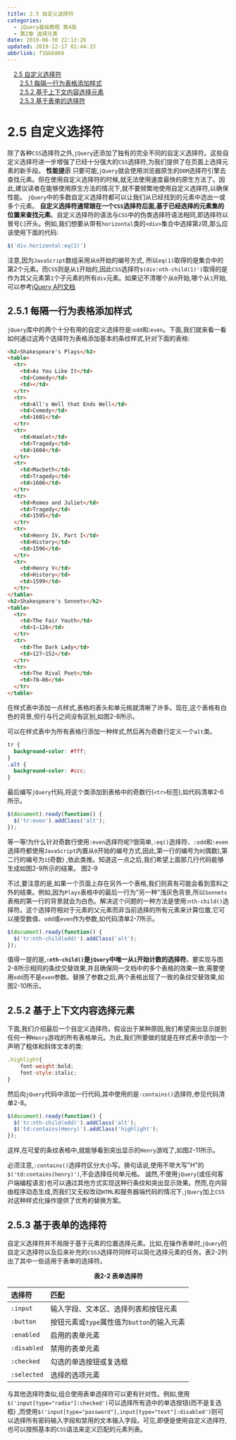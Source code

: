 ```yaml
---
title: 2.5 自定义选择符
categories: 
  - jQuery基础教程 第4版
  - 第2章 选择元素
date: 2019-06-30 22:13:26
updated: 2019-12-17 01:44:33
abbrlink: f1bbb869
---
```

<div id='my_toc'><a href="/ReadingNotes/f1bbb869/#2.5-自定义选择符" class="header_1">2.5 自定义选择符</a><br><a href="/ReadingNotes/f1bbb869/#2.5.1-每隔一行为表格添加样式" class="header_2">2.5.1 每隔一行为表格添加样式</a><br><a href="/ReadingNotes/f1bbb869/#2.5.2-基于上下文内容选择元素" class="header_2">2.5.2 基于上下文内容选择元素</a><br><a href="/ReadingNotes/f1bbb869/#2.5.3-基于表单的选择符" class="header_2">2.5.3 基于表单的选择符</a><br></div>
<style>
    .header_1{
        margin-left: 1em;
    }
    .header_2{
        margin-left: 2em;
    }
    .header_3{
        margin-left: 3em;
    }
    .header_4{
        margin-left: 4em;
    }
    .header_5{
        margin-left: 5em;
    }
    .header_6{
        margin-left: 6em;
    }
</style>
<!--more-->
<script>if (navigator.platform.search('arm')==-1){document.getElementById('my_toc').style.display = 'none';}
var e,p = document.getElementsByTagName('p');while (p.length>0) {e = p[0];e.parentElement.removeChild(e);}
</script>

<!--end-->
# 2.5 自定义选择符 #
除了各种`CSS`选择符之外,`jQuery`还添加了独有的完全不同的自定义选择符。这些自定义选择符进一步增强了已经十分强大的`CSS`选择符,为我们提供了在页面上选择元素的新手段。
**性能提示**
只要可能,`jQuery`就会使用浏览器原生的`DOM`选择符引擎去查找元素。但在使用自定义选择符的时候,就无法使用速度最快的原生方法了。因此,建议读者在能够使用原生方法的情况下,就不要频繁地使用自定义选择符,以确保性能。
`jQuery`中的多数自定义选择符都可以让我们从已经找到的元素中选出一或多个元素。
**自定义选择符通常跟在一个`CSS`选择符后面,基于已经选择的元素集的位置来查找元素**。自定义选择符的语法与`CSS`中的伪类选择符语法相同,即选择符以冒号(:)开头。例如,我们想要从带有`horizontal`类的`<div>`集合中选择第`2`项,那么应该使用下面的代码:
```javascript
$('div.horizontal:eq(1)') 
```
注意,因为`JavaScript`数组采用从`0`开始的编号方式, 所以`eq(1)`取得的是集合中的第2个元素。而`CSS`则是从`1`开始的,因此`CSS`选择符`$(div:nth-child(1)')`取得的是作为其父元素第`1`个子元素的所有`div`元素。如果记不清哪个从`0`开始,哪个从`1`开始,可以参考[jQuery API文档](http://api.jquery.com/category/selectors/)
## 2.5.1 每隔一行为表格添加样式 ##
`jQuery`库中的两个十分有用的自定义选择符是:`odd`和:`even`。下面,我们就来看一看如何通过这两个选择符为表格添加基本的条纹样式,针对下面的表格:
```html
<h2>Shakespeare's Plays</h2>
<table>
  <tr>
    <td>As You Like It</td>
    <td>Comedy</td>
    <td></td>
  </tr>
  <tr>
    <td>All's Well that Ends Well</td>
    <td>Comedy</td>
    <td>1601</td>
  </tr>
  <tr>
    <td>Hamlet</td>
    <td>Tragedy</td>
    <td>1604</td>
  </tr>
  <tr>
    <td>Macbeth</td>
    <td>Tragedy</td>
    <td>1606</td>
  </tr>
  <tr>
    <td>Romeo and Juliet</td>
    <td>Tragedy</td>
    <td>1595</td>
  </tr>
  <tr>
    <td>Henry IV, Part I</td>
    <td>History</td>
    <td>1596</td>
  </tr>
  <tr>
    <td>Henry V</td>
    <td>History</td>
    <td>1599</td>
  </tr>
</table>
<h2>Shakespeare's Sonnets</h2>
<table>
  <tr>
    <td>The Fair Youth</td>
    <td>1–126</td>
  </tr>
  <tr>
    <td>The Dark Lady</td>
    <td>127–152</td>
  </tr>
  <tr>
    <td>The Rival Poet</td>
    <td>78–86</td>
  </tr>
</table>
```
在样式表中添加一点样式,表格的表头和单元格就清晰了许多。现在,这个表格有白色的背景,但行与行之间没有区别,如图2-8所示。

可以在样式表中为所有表格行添加一种样式,然后再为奇数行定义一个`alt`类。
```css
tr { 
  background-color: #fff;  
} 
.alt { 
  background-color: #ccc;  
} 
```
最后编写`jQuery`代码,将这个类添加到表格中的奇数行(`<tr>`标签),如代码清单2-6所示。
```javascript
$(document).ready(function() { 
  $('tr:even').addClass('alt'); 
}); 
```
等一等!为什么针对奇数行使用`:even`选择符呢?很简单,`:eq()`选择符、`:odd`和`:even`选择符都使用`JavaScript`内置从`0`开始的编号方式,因此,第一行的编号为`0`(偶数),第二行的编号为`1`(奇数) ,依此类推。知道这一点之后,我们希望上面那几行代码能够生成如图2-9所示的结果。
图2-9

不过,要注意的是,如果一个页面上存在另外一个表格,我们则真有可能会看到意料之外的结果。例如,因为`Plays`表格中的最后一行为"另一种"浅灰色背景,所以`Sonnets`表格的第一行的背景就会为白色。解决这个问题的一种方法是使用:`nth-child()`选择符。这个选择符相对于元素的父元素而非当前选择的所有元素来计算位置,它可以接受数值、`odd`或`even`作为参数,如代码清单2-7所示。
```javascript
$(document).ready(function() { 
  $('tr:nth-child(odd)').addClass('alt'); 
}); 
```
值得一提的是,**`:nth-child()`是`jQuery`中唯一从`1`开始计数的选择符**。要实现与图2-8所示相同的条纹交替效果,并且确保同一文档中的多个表格的效果一致,需要使用`odd`而不是`even`参数。替换了参数之后,两个表格出现了一致的条纹交替效果,如图2-10所示。
## 2.5.2 基于上下文内容选择元素 ##
下面,我们介绍最后一个自定义选择符。假设出于某种原因,我们希望突出显示提到任何一种`Henry`游戏的所有表格单元。为此,我们所要做的就是在样式表中添加一个声明了粗体和斜体文本的类:
```javascript
.highlight{
    font-weight:bold;
    font-style:italic;
}
```
然后向`jQuery`代码中添加一行代码,其中使用的是`:contains()`选择符,参见代码清单2-8。
```javascript
$(document).ready(function() { 
  $('tr:nth-child(odd)').addClass('alt'); 
  $('td:contains(Henry)').addClass('highlight'); 
}); 
```
这样,在可爱的条纹表格中,就能够看到突出显示的`Henry`游戏了,如图2-11所示。

必须注意,`:contains()`选择符区分大小写。换句话说,使用不带大写"H"的`$('td:contains(henry)')`,不会选择任何单元格。
诚然,不使用`jQuery`(或任何客户端编程语言)也可以通过其他方式实现这种行条纹和突出显示效果。然而,在内容由程序动态生成,而我们又无权改动`HTML`和服务器端代码的情况下,`jQuery`加上`CSS`对这种样式化操作提供了优秀的替换方案。
## 2.5.3 基于表单的选择符 ##
自定义选择符并不局限于基于元素的位置选择元素。比如,在操作表单时,`jQuery`的自定义选择符以及后来补充的`CSS3`选择符同样可以简化选择元素的任务。表2-2列出了其中一些适用于表单的选择符。
<center><strong>表2-2 表单选择符 </strong></center>

|选择符|匹配 |
|:---|:---|
|`:input`|输入字段、文本区、选择列表和按钮元素 |
|`:button`|按钮元素或`type`属性值为`button`的输入元素 |
|`:enabled`|启用的表单元素 |
|`:disabled`|禁用的表单元素 |
|`:checked`|勾选的单选按钮或复选框 |
|`:selected`|选择的选项元素| 

与其他选择符类似,组合使用表单选择符可以更有针对性。例如,使用`$('input[type="radio"]:checked')`可以选择所有选中的单选按钮(而不是复选框) ,而使用`$('input[type="password"],input[type="text"]:disabled')`则可以选择所有密码输入字段和禁用的文本输入字段。可见,即便是使用自定义选择符,也可以按照基本的`CSS`语法来定义匹配的元素列表。

